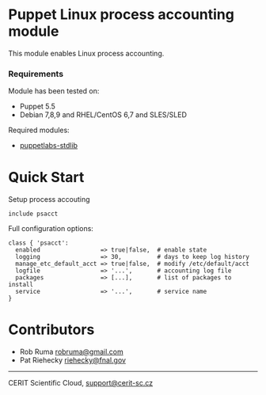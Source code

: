 # Puppet Linux process accounting module

This module enables Linux process accounting.

### Requirements

Module has been tested on:

* Puppet 5.5
* Debian 7,8,9 and RHEL/CentOS 6,7 and SLES/SLED

Required modules:

* [puppetlabs-stdlib](https://github.com/puppetlabs/puppetlabs-stdlib)

# Quick Start

Setup process accouting

```puppet
include psacct
```

Full configuration options:

```puppet
class { 'psacct':
  enabled                 => true|false,  # enable state
  logging                 => 30,          # days to keep log history
  manage_etc_default_acct => true|false,  # modify /etc/default/acct
  logfile                 => '...',       # accounting log file
  packages                => [...],       # list of packages to install
  service                 => '...',       # service name
}
```

# Contributors

* Rob Ruma <robruma@gmail.com>
* Pat Riehecky <riehecky@fnal.gov>

***

CERIT Scientific Cloud, <support@cerit-sc.cz>
